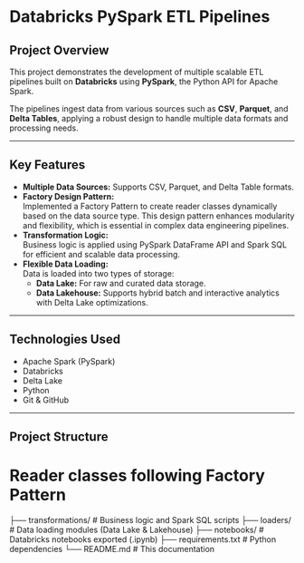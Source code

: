 # Databricks PySpark ETL Pipelines

## Project Overview

This project demonstrates the development of multiple scalable ETL pipelines built on **Databricks** using **PySpark**, the Python API for Apache Spark.

The pipelines ingest data from various sources such as **CSV**, **Parquet**, and **Delta Tables**, applying a robust design to handle multiple data formats and processing needs.

---

## Key Features

- **Multiple Data Sources:** Supports CSV, Parquet, and Delta Table formats.
- **Factory Design Pattern:**  
  Implemented a Factory Pattern to create reader classes dynamically based on the data source type. This design pattern enhances modularity and flexibility, which is essential in complex data engineering pipelines.
- **Transformation Logic:**  
  Business logic is applied using PySpark DataFrame API and Spark SQL for efficient and scalable data processing.
- **Flexible Data Loading:**  
  Data is loaded into two types of storage:
  - **Data Lake:** For raw and curated data storage.
  - **Data Lakehouse:** Supports hybrid batch and interactive analytics with Delta Lake optimizations.

---

## Technologies Used

- Apache Spark (PySpark)  
- Databricks  
- Delta Lake  
- Python  
- Git & GitHub  

---

## Project Structure
# Reader classes following Factory Pattern

├── transformations/ # Business logic and Spark SQL scripts
├── loaders/ # Data loading modules (Data Lake & Lakehouse)
├── notebooks/ # Databricks notebooks exported (.ipynb)
├── requirements.txt # Python dependencies
└── README.md # This documentation
